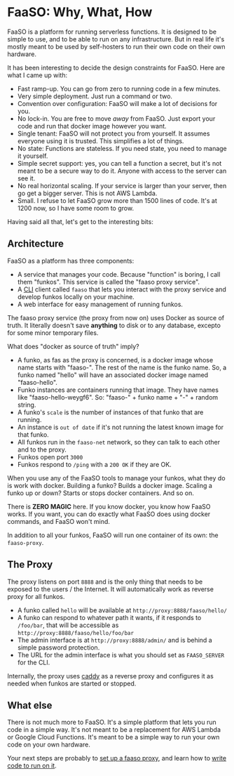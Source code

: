 # FaaSO: Why, What, How

FaaSO is a platform for running serverless functions. It is designed to be
simple to use, and to be able to run on any infrastructure. But in real life
it's mostly meant to be used by self-hosters to run their own code on
their own hardware.

It has been interesting to decide the design constraints for FaaSO. Here are
what I came up with:

* Fast ramp-up. You can go from zero to running code in a few minutes.
* Very simple deployment. Just run a command or two.
* Convention over configuration: FaaSO will make a lot of decisions for you.
* No lock-in. You are free to move *away* from FaaSO. Just export your code
  and run that docker image however you want.
* Single tenant: FaaSO will not protect you from yourself. It assumes everyone
  using it is trusted. This simplifies a lot of things.
* No state: Functions are stateless. If you need state, you need to manage it
  yourself.
* Simple secret support: yes, you can tell a function a secret, but it's not
  meant to be a secure way to do it. Anyone with access to the server can see
  it.
* No real horizontal scaling. If your service is larger than your server, then
  go get a bigger server. This is not AWS Lambda.
* Small. I refuse to let FaaSO grow more than 1500 lines of code. It's at 1200
  now, so I have some room to grow.

Having said all that, let's get to the interesting bits:

## Architecture

FaaSO as a platform has three components:

* A service that manages your code. Because "function" is boring, I call them
  "funkos". This service is called the "faaso proxy service".
* A [CLI](cli.md) client called `faaso` that lets you interact with the proxy service
  and develop funkos locally on your machine.
* A web interface for easy management of running funkos.

The faaso proxy service (the proxy from now on) uses Docker as source of truth.
It literally doesn't save **anything** to disk or to any database, excepto for
some minor temporary files.

What does "docker as source of truth" imply?

* A funko, as fas as the proxy is concerned, is a docker image whose name
  starts with "faaso-". The rest of the name is the funko name. So, a funko
  named "hello" will have an associated docker image named "faaso-hello".
* Funko instances are containers running that image. They have names like
  "faaso-hello-weygf6". So: "faaso-" + funko name + "-" + random string.
* A funko's `scale` is the number of instances of that funko that are running.
* An instance is `out of date` if it's not running the latest known image for
  that funko.
* All funkos run in the `faaso-net` network, so they can talk to each other
  and to the proxy.
* Funkos open port `3000`
* Funkos respond to `/ping` with a `200 OK` if they are OK.

When you use any of the FaaSO tools to manage your funkos, what they do is work
with docker. Building a funko? Builds a docker image. Scaling a funko up or down?
Starts or stops docker containers. And so on.

There is **ZERO MAGIC** here. If you know docker, you know how FaaSO works. If you
want, you can do exactly what FaaSO does using docker commands, and FaaSO won't mind.

In addition to all your funkos, FaaSO will run one container of its own: the `faaso-proxy`.

## The Proxy

The proxy listens on port `8888` and is the only thing that needs to be
exposed to the users / the Internet. It will automatically work as
reverse proxy for all funkos.

* A funko called `hello` will be available at `http://proxy:8888/faaso/hello/`
* A funko can respond to whatever path it wants, if it responds to `/foo/bar`,
  that will be accessible as `http://proxy:8888/faaso/hello/foo/bar`
* The admin interface is at `http://proxy:8888/admin/` and is behind a simple
  password protection.
* The URL for the admin interface is what you should set as `FAASO_SERVER` for
  the CLI.

Internally, the proxy uses [caddy](https://caddyserver.com) as a reverse proxy
and configures it as needed when funkos are started or stopped.

## What else

There is not much more to FaaSO. It's a simple platform that lets you run code
in a simple way. It's not meant to be a replacement for AWS Lambda or Google Cloud
Functions. It's meant to be a simple way to run your own code on your own hardware.

Your next steps are probably to [set up a faaso proxy](server-setup.md),
and learn how to [write code to run on it](funko-dev.md).
